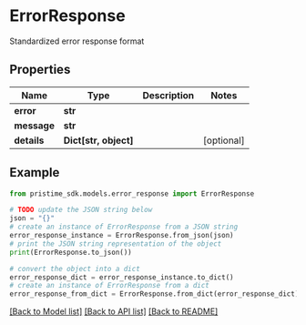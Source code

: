 # ErrorResponse

Standardized error response format

## Properties

Name | Type | Description | Notes
------------ | ------------- | ------------- | -------------
**error** | **str** |  | 
**message** | **str** |  | 
**details** | **Dict[str, object]** |  | [optional] 

## Example

```python
from pristime_sdk.models.error_response import ErrorResponse

# TODO update the JSON string below
json = "{}"
# create an instance of ErrorResponse from a JSON string
error_response_instance = ErrorResponse.from_json(json)
# print the JSON string representation of the object
print(ErrorResponse.to_json())

# convert the object into a dict
error_response_dict = error_response_instance.to_dict()
# create an instance of ErrorResponse from a dict
error_response_from_dict = ErrorResponse.from_dict(error_response_dict)
```
[[Back to Model list]](../README.md#documentation-for-models) [[Back to API list]](../README.md#documentation-for-api-endpoints) [[Back to README]](../README.md)


